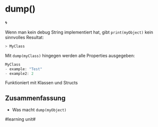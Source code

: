 # dump()
🌀

Wenn man kein debug String implementiert hat, gibt `print(myObject)` kein sinnvolles Resultat:

```swift
> MyClass 
```

Mit `dump(myClass)` hingegen werden alle Properties ausgegeben:

```swift
MyClass
- example: "Test"
- example2: 2
```

Funktioniert mit Klassen und Structs

## Zusammenfassung
- Was macht `dump(myObject)`

#learning unit#